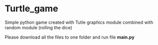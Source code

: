 # Turtle_game
Simple python game created with Tutle graphics module combined with random module (rolling the dice)

Please download all the files to one folder and run file **main.py**
